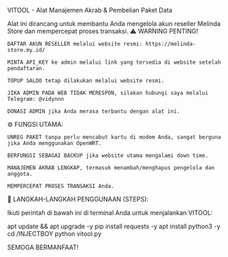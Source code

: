 VITOOL - Alat Manajemen Akrab & Pembelian Paket Data

Alat ini dirancang untuk membantu Anda mengelola akun reseller Melinda Store dan mempercepat proses transaksi.
⚠️ WARNING PENTING!

    DAFTAR AKUN RESELLER melalui website resmi: https://melinda-store.my.id/

    MINTA API_KEY ke admin melalui link yang tersedia di website setelah pendaftaran.

    TOPUP SALDO tetap dilakukan melalui website resmi.

    JIKA ADMIN PADA WEB TIDAK MERESPON, silakan hubungi saya melalui Telegram: @vidynnn

    DONASI ADMIN jika Anda merasa terbantu dengan alat ini.

⚙️ FUNGSI UTAMA:

    UNREG PAKET tanpa perlu mencabut kartu di modem Anda, sangat berguna jika Anda menggunakan OpenWRT.

    BERFUNGSI SEBAGAI BACKUP jika website utama mengalami down time.

    MANAJEMEN AKRAB LENGKAP, termasuk menambah/menghapus pengelola dan anggota.

    MEMPERCEPAT PROSES TRANSAKSI Anda.

🚀 LANGKAH-LANGKAH PENGGUNAAN (STEPS):

Ikuti perintah di bawah ini di terminal Anda untuk menjalankan VITOOL:

apt update && apt upgrade -y
pip install requests -y
apt install python3 -y
cd /INJECTBOY
python vitool.py

SEMOGA BERMANFAAT!
